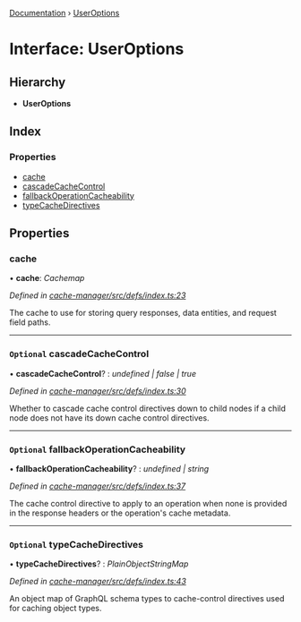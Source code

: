 [Documentation](../README.md) › [UserOptions](useroptions.md)

# Interface: UserOptions

## Hierarchy

* **UserOptions**

## Index

### Properties

* [cache](useroptions.md#cache)
* [cascadeCacheControl](useroptions.md#optional-cascadecachecontrol)
* [fallbackOperationCacheability](useroptions.md#optional-fallbackoperationcacheability)
* [typeCacheDirectives](useroptions.md#optional-typecachedirectives)

## Properties

###  cache

• **cache**: *Cachemap*

*Defined in [cache-manager/src/defs/index.ts:23](https://github.com/badbatch/graphql-box/blob/2a7ac36/packages/cache-manager/src/defs/index.ts#L23)*

The cache to use for storing query responses, data entities,
and request field paths.

___

### `Optional` cascadeCacheControl

• **cascadeCacheControl**? : *undefined | false | true*

*Defined in [cache-manager/src/defs/index.ts:30](https://github.com/badbatch/graphql-box/blob/2a7ac36/packages/cache-manager/src/defs/index.ts#L30)*

Whether to cascade cache control directives down to
child nodes if a child node does not have its down
cache control directives.

___

### `Optional` fallbackOperationCacheability

• **fallbackOperationCacheability**? : *undefined | string*

*Defined in [cache-manager/src/defs/index.ts:37](https://github.com/badbatch/graphql-box/blob/2a7ac36/packages/cache-manager/src/defs/index.ts#L37)*

The cache control directive to apply to an operation
when none is provided in the response headers or the
operation's cache metadata.

___

### `Optional` typeCacheDirectives

• **typeCacheDirectives**? : *PlainObjectStringMap*

*Defined in [cache-manager/src/defs/index.ts:43](https://github.com/badbatch/graphql-box/blob/2a7ac36/packages/cache-manager/src/defs/index.ts#L43)*

An object map of GraphQL schema types to cache-control
directives used for caching object types.
